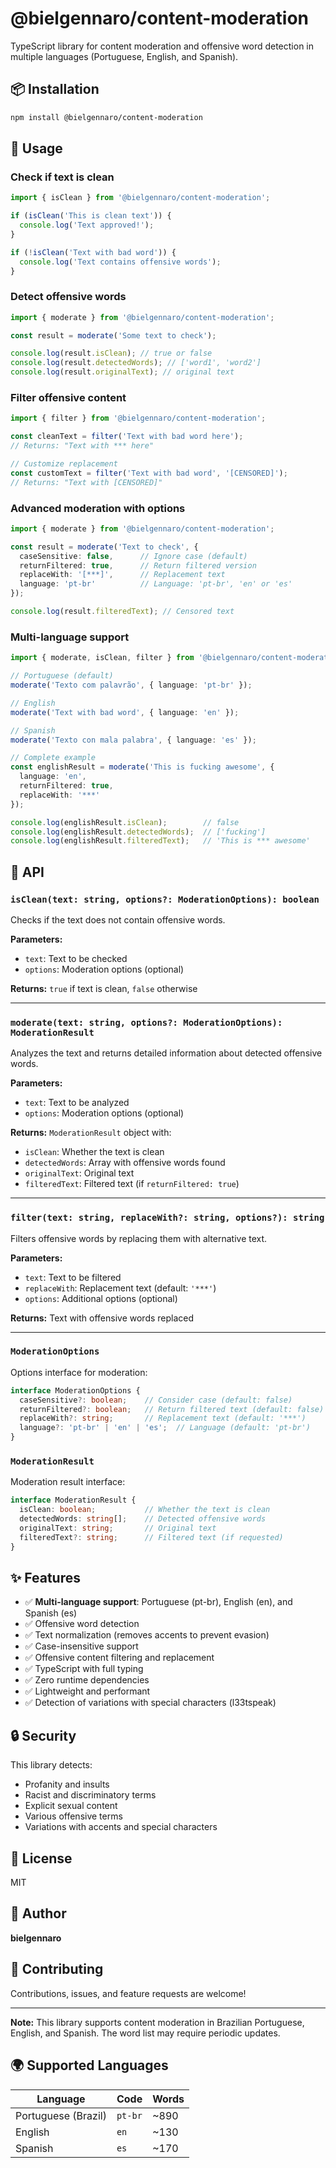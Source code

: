 # @bielgennaro/content-moderation

TypeScript library for content moderation and offensive word detection in multiple languages (Portuguese, English, and Spanish).

## 📦 Installation

```bash
npm install @bielgennaro/content-moderation
```

## 🚀 Usage

### Check if text is clean

```typescript
import { isClean } from '@bielgennaro/content-moderation';

if (isClean('This is clean text')) {
  console.log('Text approved!');
}

if (!isClean('Text with bad word')) {
  console.log('Text contains offensive words');
}
```

### Detect offensive words

```typescript
import { moderate } from '@bielgennaro/content-moderation';

const result = moderate('Some text to check');

console.log(result.isClean); // true or false
console.log(result.detectedWords); // ['word1', 'word2']
console.log(result.originalText); // original text
```

### Filter offensive content

```typescript
import { filter } from '@bielgennaro/content-moderation';

const cleanText = filter('Text with bad word here');
// Returns: "Text with *** here"

// Customize replacement
const customText = filter('Text with bad word', '[CENSORED]');
// Returns: "Text with [CENSORED]"
```

### Advanced moderation with options

```typescript
import { moderate } from '@bielgennaro/content-moderation';

const result = moderate('Text to check', {
  caseSensitive: false,      // Ignore case (default)
  returnFiltered: true,      // Return filtered version
  replaceWith: '[***]',      // Replacement text
  language: 'pt-br'          // Language: 'pt-br', 'en' or 'es'
});

console.log(result.filteredText); // Censored text
```

### Multi-language support

```typescript
import { moderate, isClean, filter } from '@bielgennaro/content-moderation';

// Portuguese (default)
moderate('Texto com palavrão', { language: 'pt-br' });

// English
moderate('Text with bad word', { language: 'en' });

// Spanish
moderate('Texto con mala palabra', { language: 'es' });

// Complete example
const englishResult = moderate('This is fucking awesome', {
  language: 'en',
  returnFiltered: true,
  replaceWith: '***'
});

console.log(englishResult.isClean);        // false
console.log(englishResult.detectedWords);  // ['fucking']
console.log(englishResult.filteredText);   // 'This is *** awesome'
```

## 📖 API

### `isClean(text: string, options?: ModerationOptions): boolean`

Checks if the text does not contain offensive words.

**Parameters:**
- `text`: Text to be checked
- `options`: Moderation options (optional)

**Returns:** `true` if text is clean, `false` otherwise

---

### `moderate(text: string, options?: ModerationOptions): ModerationResult`

Analyzes the text and returns detailed information about detected offensive words.

**Parameters:**
- `text`: Text to be analyzed
- `options`: Moderation options (optional)

**Returns:** `ModerationResult` object with:
- `isClean`: Whether the text is clean
- `detectedWords`: Array with offensive words found
- `originalText`: Original text
- `filteredText`: Filtered text (if `returnFiltered: true`)

---

### `filter(text: string, replaceWith?: string, options?): string`

Filters offensive words by replacing them with alternative text.

**Parameters:**
- `text`: Text to be filtered
- `replaceWith`: Replacement text (default: `'***'`)
- `options`: Additional options (optional)

**Returns:** Text with offensive words replaced

---

### `ModerationOptions`

Options interface for moderation:

```typescript
interface ModerationOptions {
  caseSensitive?: boolean;    // Consider case (default: false)
  returnFiltered?: boolean;   // Return filtered text (default: false)
  replaceWith?: string;       // Replacement text (default: '***')
  language?: 'pt-br' | 'en' | 'es';  // Language (default: 'pt-br')
}
```

### `ModerationResult`

Moderation result interface:

```typescript
interface ModerationResult {
  isClean: boolean;           // Whether the text is clean
  detectedWords: string[];    // Detected offensive words
  originalText: string;       // Original text
  filteredText?: string;      // Filtered text (if requested)
}
```

## ✨ Features

- ✅ **Multi-language support**: Portuguese (pt-br), English (en), and Spanish (es)
- ✅ Offensive word detection
- ✅ Text normalization (removes accents to prevent evasion)
- ✅ Case-insensitive support
- ✅ Offensive content filtering and replacement
- ✅ TypeScript with full typing
- ✅ Zero runtime dependencies
- ✅ Lightweight and performant
- ✅ Detection of variations with special characters (l33tspeak)

## 🔒 Security

This library detects:
- Profanity and insults
- Racist and discriminatory terms
- Explicit sexual content
- Various offensive terms
- Variations with accents and special characters

## 📝 License

MIT

## 👤 Author

**bielgennaro**

## 🤝 Contributing

Contributions, issues, and feature requests are welcome!

---

**Note:** This library supports content moderation in Brazilian Portuguese, English, and Spanish. The word list may require periodic updates.

## 🌍 Supported Languages

| Language | Code | Words |
|--------|--------|----------|
| Portuguese (Brazil) | `pt-br` | ~890 |
| English | `en` | ~130 |
| Spanish | `es` | ~170 |
